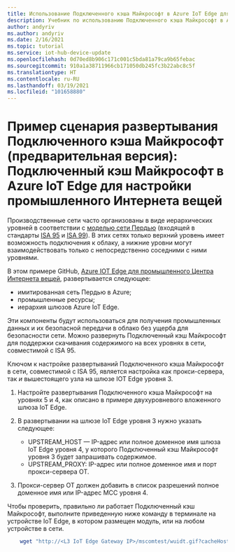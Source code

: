 ```yaml
---
title: Использование Подключенного кэша Майкрософт в Azure IoT Edge для настройки промышленного Интернета вещей | Документация Майкрософт
description: Учебник по использованию Подключенного кэша Майкрософт в Azure IoT Edge для настройки промышленного Интернета вещей.
author: andyriv
ms.author: andyriv
ms.date: 2/16/2021
ms.topic: tutorial
ms.service: iot-hub-device-update
ms.openlocfilehash: 0d70ed8b906c171c001c5bda81a79ca9b65febac
ms.sourcegitcommit: 910a1a38711966cb171050db245fc3b22abc8c5f
ms.translationtype: HT
ms.contentlocale: ru-RU
ms.lasthandoff: 03/19/2021
ms.locfileid: "101658880"
---
```

# <a name="microsoft-connected-cache-preview-deployment-scenario-sample-microsoft-connected-cache-within-an-azure-iot-edge-for-industrial-iot-configuration"></a>Пример сценария развертывания Подключенного кэша Майкрософт (предварительная версия): Подключенный кэш Майкрософт в Azure IoT Edge для настройки промышленного Интернета вещей

Производственные сети часто организованы в виде иерархических уровней в соответствии с [моделью сети Пердью](https://en.wikipedia.org/wiki/Purdue_Enterprise_Reference_Architecture) (входящей в стандарты [ISA 95](https://en.wikipedia.org/wiki/ANSI/ISA-95) и [ISA 99](https://www.isa.org/standards-and-publications/isa-standards/isa-standards-committees/isa99)). В этих сетях только верхний уровень имеет возможность подключения к облаку, а нижние уровни могут взаимодействовать только с непосредственно соседними с ними уровнями.

В этом примере GitHub, [Azure IOT Edge для промышленного Центра Интернета вещей](https://github.com/Azure-Samples/iot-edge-for-iiot), развертывается следующее:

* имитированная сеть Пердью в Azure;
* промышленные ресурсы; 
* иерархия шлюзов Azure IoT Edge.
  
Эти компоненты будут использоваться для получения промышленных данных и их безопасной передачи в облако без ущерба для безопасности сети. Можно развернуть Подключенный кэш Майкрософт для поддержки скачивания содержимого на всех уровнях в сети, совместимой с ISA 95.

Ключом к настройке развертываний Подключенного кэша Майкрософт в сети, совместимой с ISA 95, является настройка как прокси-сервера, так *и* вышестоящего узла на шлюзе IOT Edge уровня 3.

1. Настройте развертывания Подключенного кэша Майкрософт на уровнях 5 и 4, как описано в примере двухуровневого вложенного шлюза IoT Edge. 
2. В развертывании на шлюзе IoT Edge уровня 3 нужно указать следующее:
   
   * UPSTREAM_HOST — IP-адрес или полное доменное имя шлюза IoT Edge уровня 4, у которого Подключенный кэш Майкрософт уровня 3 будет запрашивать содержимое.
   * UPSTREAM_PROXY: IP-адрес или полное доменное имя и порт прокси-сервера OT.

3. Прокси-сервер OT должен добавить в список разрешений полное доменное имя или IP-адрес MCC уровня 4.

Чтобы проверить, правильно ли работает Подключенный кэш Майкрософт, выполните приведенную ниже команду в терминале на устройстве IoT Edge, в котором размещен модуль, или на любом устройстве в сети.

```bash
    wget "http://<L3 IoT Edge Gateway IP>/mscomtest/wuidt.gif?cacheHostOrigin=au.download.windowsupdate.com
```